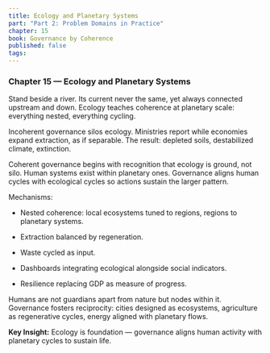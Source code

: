 ```yaml
---
title: Ecology and Planetary Systems
part: "Part 2: Problem Domains in Practice"
chapter: 15
book: Governance by Coherence
published: false
tags:
---
```

### Chapter 15 — Ecology and Planetary Systems

Stand beside a river. Its current never the same, yet always connected upstream and down. Ecology teaches coherence at planetary scale: everything nested, everything cycling.

Incoherent governance silos ecology. Ministries report while economies expand extraction, as if separable. The result: depleted soils, destabilized climate, extinction.

Coherent governance begins with recognition that ecology is ground, not silo. Human systems exist within planetary ones. Governance aligns human cycles with ecological cycles so actions sustain the larger pattern.

Mechanisms:

- Nested coherence: local ecosystems tuned to regions, regions to planetary systems.
    
- Extraction balanced by regeneration.
    
- Waste cycled as input.
    
- Dashboards integrating ecological alongside social indicators.
    
- Resilience replacing GDP as measure of progress.
    

Humans are not guardians apart from nature but nodes within it. Governance fosters reciprocity: cities designed as ecosystems, agriculture as regenerative cycles, energy aligned with planetary flows.

**Key Insight:** Ecology is foundation — governance aligns human activity with planetary cycles to sustain life.